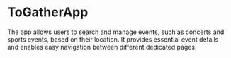 # ToGatherApp
The app allows users to search and manage events, such as concerts and sports events, based on their location. It provides essential event details and enables easy navigation between different dedicated pages.
